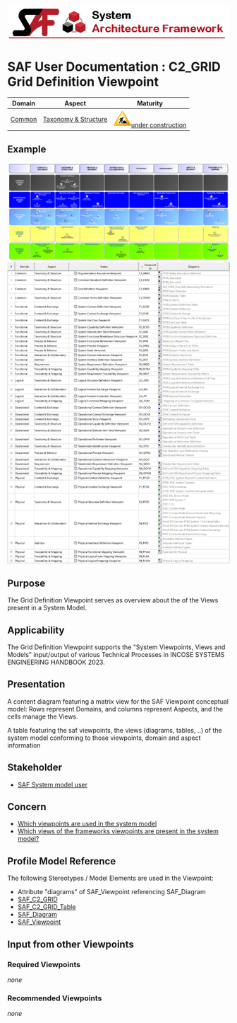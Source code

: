 ![System Architecture Framework](../diagrams/Banner_SAF.png)
# SAF User Documentation : **C2_GRID** Grid Definition Viewpoint
|**Domain**|**Aspect**|**Maturity**|
| --- | --- | --- |
|[Common](../domains.md#Domain-Common)|[Taxonomy & Structure](../aspects.md#Aspect-Taxonomy-&-Structure)|![Under Construction](../diagrams/Under_construction_icon-yellow.svg )[under construction](../using-saf/maturity.md#under-construction)|
## Example
![Grid-Definition-Viewpoint-primary-example.svg](../diagrams/vp-examples/Grid-Definition-Viewpoint-primary-example.svg)
![Grid-Definition-Viewpoint-primary-example-1.svg](../diagrams/vp-examples/Grid-Definition-Viewpoint-primary-example-1.svg)
## Purpose
The Grid Definition Viewpoint serves as overview about the of the Views present in a System Model.
## Applicability
The Grid Definition Viewpoint supports the "System Viewpoints, Views and Models" input/output of various Technical Processes in INCOSE SYSTEMS ENGINEERING HANDBOOK 2023.
## Presentation
A content diagram featuring a matrix view for the SAF Viewpoint conceptual model: Rows represent Domains, and columns represent Aspects, and the cells manage the Views.

A table featuring the saf viewpoints, the views (diagrams, tables, ..) of the system model conforming to those viewpoints, domain and aspect information

## Stakeholder
* [SAF System model user](../stakeholders.md#SAF-System-model-user)
## Concern
* [Which viewpoints are used in the system model](../concerns.md#_2021x_2_8710274_1696579743010_350358_24968)
* [Which views of the frameworks viewpoints are present in the system model?](../concerns.md#_2024x_26f0132_1719133841790_534930_15826)
## Profile Model Reference
The following Stereotypes / Model Elements are used in the Viewpoint:
* Attribute "diagrams" of SAF_Viewpoint referencing SAF_Diagram
* [SAF_C2_GRID](../stereotypes.md#saf_c2_grid)
* [SAF_C2_GRID_Table](../stereotypes.md#saf_c2_grid_table)
* [SAF_Diagram](../stereotypes.md#saf_diagram)
* [SAF_Viewpoint](../stereotypes.md#saf_viewpoint)
## Input from other Viewpoints
### Required Viewpoints
*none*
### Recommended Viewpoints
*none*
